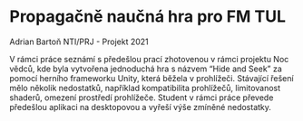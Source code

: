 # Propagačně naučná hra pro FM TUL
Adrian Bartoň
NTI/PRJ - Projekt 2021

V rámci práce seznámí s předešlou prací zhotovenou v rámci projektu Noc vědců, kde byla vytvořena jednoduchá hra s názvem “Hide and Seek” za pomocí herního frameworku Unity, která běžela v prohlížeči. Stávající řešení mělo několik nedostatků, například kompatibilita prohlížečů, limitovanost shaderů, omezení prostředí prohlížeče. Student v rámci práce převede předešlou aplikaci na desktopovou a vyřeší výše zmíněné nedostatky.
